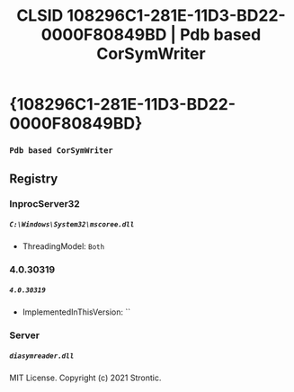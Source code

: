 ﻿---
title: "CLSID 108296C1-281E-11D3-BD22-0000F80849BD | Pdb based CorSymWriter"
excerpt: What is COM-Object CLSID 108296C1-281E-11D3-BD22-0000F80849BD?
---

# {108296C1-281E-11D3-BD22-0000F80849BD}

### `Pdb based CorSymWriter`

## Registry


### InprocServer32

##### `C:\Windows\System32\mscoree.dll`
* ThreadingModel: `Both`

### 4.0.30319

##### `4.0.30319`
* ImplementedInThisVersion: ``

### Server

##### `diasymreader.dll`

MIT License. Copyright (c) 2021 Strontic.



